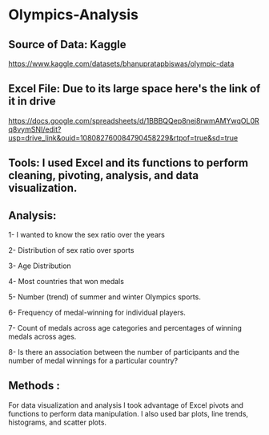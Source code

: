 # Olympics-Analysis

## Source of Data: Kaggle 
https://www.kaggle.com/datasets/bhanupratapbiswas/olympic-data

## Excel File: Due to its large space here's the link of it in drive
https://docs.google.com/spreadsheets/d/1BBBQQep8nej8rwmAMYwqOL0Rq8vymSNI/edit?usp=drive_link&ouid=108082760084790458229&rtpof=true&sd=true

## Tools: I used Excel and its functions to perform cleaning, pivoting, analysis, and data visualization. 

## Analysis:

1- I wanted to know the sex ratio over the years

2- Distribution of sex ratio over sports

3- Age Distribution

4- Most countries that won medals

5- Number (trend) of summer and winter Olympics sports.

6- Frequency of medal-winning for individual players.

7- Count of medals across age categories and percentages of winning medals across ages.

8- Is there an association between the number of participants and the number of medal winnings for a particular country?

## Methods :

For data visualization and analysis I took advantage of Excel pivots and functions to perform data manipulation. I also used bar plots, line trends, histograms, and scatter plots.
